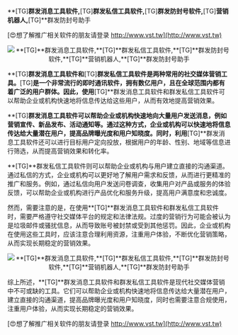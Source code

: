 **[TG]**群发消息工具软件,**[TG]**群发私信工具软件,**[TG]**群发防封号软件,**[TG]**营销机器人,**[TG]**群发防封号助手

[😍想了解推广相关软件的朋友请登录 http://www.vst.tw](http://www.vst.tw)

 <center><img src="https://vst.tw/MP4/tuiguang/png/8.png" alt="**[TG]**群发消息工具软件,**[TG]**群发私信工具软件,**[TG]**群发防封号软件,**[TG]**营销机器人,**[TG]**群发防封号助手"></center>

**[TG]**群发消息工具软件和**[TG]**群发私信工具软件是两种常用的社交媒体营销工具。**[TG]**是一个非常流行的即时通讯软件，拥有数亿用户，且在全球范围内都有着广泛的用户群体。因此，使用**[TG]**群发消息工具软件和群发私信工具软件可以帮助企业或机构快速地将信息传达给这些用户，从而有效地提高营销效果。

**[TG]**群发消息工具软件可以帮助企业或机构快速地向大量用户发送消息，例如营销宣传、新品发布、活动通知等。通过这种方式，企业或机构可以快速地将信息传达给大量潜在用户，提高品牌曝光度和用户知晓度。同时，利用**[TG]**群发消息工具软件还可以进行目标用户定向投放，根据用户的年龄、性别、地域等信息进行筛选，从而提高营销效果和转化率。

**[TG]**群发私信工具软件则可以帮助企业或机构与用户建立直接的沟通渠道。通过私信的方式，企业或机构可以更好地了解用户需求和反馈，从而进行更精准的推广和服务。例如，通过私信向用户发送问卷调查，收集用户对产品或服务的体验反馈，可以帮助企业或机构进行产品优化和服务升级，提高用户满意度和忠诚度。

然而，需要注意的是，在使用**[TG]**群发消息工具软件和群发私信工具软件时，需要严格遵守社交媒体平台的规定和法律法规。过度的营销行为可能会被认为是垃圾邮件或骚扰信息，从而导致账号被封禁或受到其他惩罚。因此，企业或机构在使用这些工具时，应该注意合理利用资源，注重用户体验，不断优化营销策略，从而实现长期稳定的营销效果。

 <center><img src="https://vst.tw/MP4/tuiguang/png/1.png" alt="**[TG]**群发消息工具软件,**[TG]**群发私信工具软件,**[TG]**群发防封号软件,**[TG]**营销机器人,**[TG]**群发防封号助手"></center>

综上所述，**[TG]**群发消息工具软件和群发私信工具软件是现代社交媒体营销中不可或缺的工具。它们可以帮助企业或机构快速地将信息传达给大量潜在用户，建立直接的沟通渠道，提高品牌曝光度和用户知晓度，同时也需要注意合规使用，注重用户体验，从而实现长期稳定的营销效果。

[😍想了解推广相关软件的朋友请登录 http://www.vst.tw](http://www.vst.tw)



